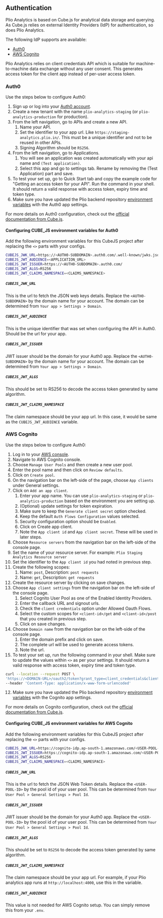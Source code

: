 ## Authentication
Plio Analytics is based on Cube.js for analytical data storage and querying. As Cube.js relies on external Identity Providers (IdP) for authentication, so does Plio Analytics.

The following IdP supports are available:
- [Auth0](#auth0)
- [AWS Cognito](#aws-cognito)

Plio Analytics relies on client credentials API which is suitable for machine-to-machine data exchange without any user consent. This generates access token for the client app instead of per-user access token.

### Auth0
Use the steps below to configure Auth0:
1. Sign up or log into your [Auth0 account](https://auth0.com/).
2. Create a new tenant with the name `plio-analytics-staging` (or `plio-analytics-production` for production).
3. From the left navigation, go to APIs and create a new API.
   1. Name your API.
   2. Set the identifier to your app url. Like `https://staging-analytics.plio.in/`. This must be a unique identifier and not to be reused in other APIs.
   3. Signing Algorithm should be `RS256`.
4. From the left navigation, go to Applications.
   1. You will see an application was created automatically with your api name and `(Test application)`.
   2. Select this app and go to settings tab. Rename by removing the (Test Application) part and save.
5. To test your set up, go to Quick Start tab and copy the example code for "Getting an access token for your API". Run the command in your shell. It should return a valid response with access token, expiry time and token type.
6. Make sure you have updated the Plio backend repository [environment variables](https://github.com/avantifellows/plio-backend/blob/master/docs/ENV.md#identity-provider-for-plio-analytics) with the Auth0 app settings.

For more details on Auth0 configuration, check out the [official documentation from Cube.js](https://cube.dev/docs/security/jwt/auth0).

#### Configuring CUBE_JS environment variables for Auth0
Add the following environment variables for this CubeJS project after replacing the `<>` parts with your configs.
```sh
CUBEJS_JWK_URL=https://<AUTH0-SUBDOMAIN>.auth0.com/.well-known/jwks.json
CUBEJS_JWT_AUDIENCE=<APPLICATION_URL>
CUBEJS_JWT_ISSUER=https://<AUTH0-SUBDOMAIN>.auth0.com/
CUBEJS_JWT_ALGS=RS256
CUBEJS_JWT_CLAIMS_NAMESPACE=<CLAIMS_NAMESPACE>
```

##### `CUBEJS_JWK_URL`
This is the url to fetch the JSON web keys details. Replace the `<AUTH0-SUBDOMAIN>` by the domain name for your account. The domain can be determined from `Your app > Settings > Domain`.

##### `CUBEJS_JWT_AUDIENCE`
This is the unique identifier that was set when configuring the API in Auth0. Should be the url for your app.

##### `CUBEJS_JWT_ISSUER`
JWT issuer should be the domain for your Auth0 app. Replace the `<AUTH0-SUBDOMAIN>` by the domain name for your account. The domain can be determined from `Your app > Settings > Domain`.

##### `CUBEJS_JWT_ALGS`
This should be set to RS256 to decode the access token generated by same algorithm.

##### `CUBEJS_JWT_CLAIMS_NAMESPACE`
The claim namespace should be your app url. In this case, it would be same as the `CUBEJS_JWT_AUDIENCE` variable.


### AWS Cognito
Use the steps below to configure Auth0:
1. Log in to your [AWS console](https://aws.amazon.com/console/).
2. Navigate to AWS Cognito console.
3. Choose `Manage User Pools` and then create a new user pool.
4. Enter the pool name and then click on `Review defaults`.
5. Click on `Create pool`.
6. On the navigation bar on the left-side of the page, choose `App clients` under General settings.
7. Click on `Add an app client`.
   1. Enter your app name. You can use `plio-analytics-staging` or `plio-analytics-production` based on the environment you are setting up.
   2. (Optional) update settings for token expiration.
   3. Make sure to keep the `Generate client secret` option checked.
   4. Keep the default `Auth Flows Configuration` values selected.
   5. Security configuration option should be `Enabled`.
   6. Click on Create app client.
   7. Note the `App client id` and `App client secret`. These will be used in later steps.
8.  Choose `Resource servers` from the navigation bar on the left-side of the console page.
   1.  Set the name of your resource server. For example: `Plio Staging Analytics Resource server`
   2.  Set the identifier to the `App client id` you had noted in previous step.
   3.  Create the following scopes:
       1.  Name: `post`, Description: `post requests`
       2.  Name: `get`, Description: `get requests`
   4.  Create the resource server by clicking on save changes.
9.  Choose `App client settings` from the navigation bar on the left-side of the console page.
    1.  Select Cognito User Pool as one of the Enabled Identity Providers.
    2.  Enter the callback URL and signout urls.
    3.  Check the `client credentials` option under Allowed Oauth Flows.
    4.  Select the custom scopes for `<client-id>/get` and `<client-id>/post` that you created in previous step.
    5.  Click on save changes.
10. Choose `Domain name` from the navigation bar on the left-side of the console page.
    1.  Enter the domain prefix and click on save.
    2.  The complete url will be used to generate access tokens.
    3.  Note the url.
11. To test your set up, run the following command in your shell. Make sure to update the values within `<>` as per your settings. It should return a valid response with access token, expiry time and token type.
```sh
curl --location --request POST \
'https://<DOMAIN-URL>/oauth2/token?grant_type=client_credentials&client_id=<APP-CLIENT-ID>&client_secret=<APP-CLIENT-SECRET>' \
--header 'Content-Type: application/x-www-form-urlencoded'
```
12. Make sure you have updated the Plio backend repository [environment variables](https://github.com/avantifellows/plio-backend/blob/master/docs/ENV.md#identity-provider-for-plio-analytics) with the Cognito app settings.

For more details on Cognito configuration, check out the [official documentation from Cube.js](https://cube.dev/docs/security/jwt/aws-cognito).

#### Configuring CUBE_JS environment variables for AWS Cognito
Add the following environment variables for this CubeJS project after replacing the `<>` parts with your configs.
```sh
CUBEJS_JWK_URL=https://cognito-idp.ap-south-1.amazonaws.com/<USER-POOL-ID>/.well-known/jwks.json
CUBEJS_JWT_ISSUER=https://cognito-idp.ap-south-1.amazonaws.com/<USER-POOL-ID>
CUBEJS_JWT_ALGS=RS256
CUBEJS_JWT_CLAIMS_NAMESPACE=<CLAIMS_NAMESPACE>
```

##### `CUBEJS_JWK_URL`
This is the url to fetch the JSON Web Token details. Replace the `<USER-POOL-ID>` by the pool id of your user pool. This can be determined from `Your User Pool > General Settings > Pool Id`.

##### `CUBEJS_JWT_ISSUER`
JWT issuer should be the domain for your Auth0 app. Replace the `<USER-POOL-ID>` by the pool id of your user pool. This can be determined from `Your User Pool > General Settings > Pool Id`.

##### `CUBEJS_JWT_ALGS`
This should be set to `RS256` to decode the access token generated by same algorithm.

##### `CUBEJS_JWT_CLAIMS_NAMESPACE`
The claim namespace should be your app url. For example, if your Plio analytics app runs at `http://localhost:4000`, use this in the variable.

##### `CUBEJS_JWT_AUDIENCE`
This value is not needed for AWS Cognito setup. You can simply remove this from your `.env`.
